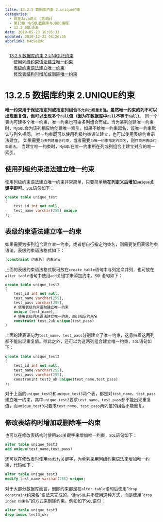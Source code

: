 ```yaml
---
title: 13.2.5 数据库约束 2.unique约束
categories: 
  - 疯狂Java讲义 (第4版)
  - 第13章 MySQL数据库与JDBC编程
  - 13.2 SQL语法
date: 2019-05-23 16:05:33
updated: 2019-12-22 08:26:35
abbrlink: b4c9e8dc
---
```

<div id='my_toc'><a href="/JavaReadingNotes/b4c9e8dc/#13-2-5-数据库约束-2-UNIQUE约束" class="header_1">13.2.5 数据库约束 2.UNIQUE约束</a><br><a href="/JavaReadingNotes/b4c9e8dc/#使用列级约束语法建立唯一约束" class="header_2">使用列级约束语法建立唯一约束</a><br><a href="/JavaReadingNotes/b4c9e8dc/#表级约束语法建立唯一约束" class="header_2">表级约束语法建立唯一约束</a><br><a href="/JavaReadingNotes/b4c9e8dc/#修改表结构时增加或删除唯一约束" class="header_2">修改表结构时增加或删除唯一约束</a><br></div>
<style>.header_1{margin-left: 1em;}.header_2{margin-left: 2em;}.header_3{margin-left: 3em;}.header_4{margin-left: 4em;}.header_5{margin-left: 5em;}.header_6{margin-left: 6em;}</style>
<!--more-->
<script>if (navigator.platform.search('arm')==-1){document.getElementById('my_toc').style.display = 'none';}var e,p = document.getElementsByTagName('p');while (p.length>0) {e = p[0];e.parentElement.removeChild(e);}</script>

<!--end-->
# 13.2.5 数据库约束 2.UNIQUE约束 #
**唯一约束用于保证指定列或指定列组合`不允许出现重复值`。虽然唯一约束的列不可以出现重复值，但可以出现多个`null`值（因为在数据库中`null`不等于`null`）**。
同一个表内可建多个唯一约束，唯一约束也可由多列组合而成。当为某列创建唯一约束时，`MySQL`会为该列相应地创建唯一索引。如果不给唯一约束起名，该唯一约束默认与列名相同。
唯一约束既可以使用列级约束语法建立，也可以使用表级约束语法建立。
如果需要`为多列建组合约束`，或者需要`为唯一约束指定约束名`，则`只能用表级约束语法`。
当建立唯一约束时，`MySQL`在唯一约束所在列或列组合上建立对应的唯一索引。
## 使用列级约束语法建立唯一约束 ##
使用列级约束语法建立唯一约束非常简单，只要简单地**在列定义后增加`unique`关键字即可**。`SQL`语句如下：
```sql
create table unique_test
(
    test_id int not null,
    test_name varchar(255) unique
);
```
## 表级约束语法建立唯一约束 ##
如果需要为多列组合建立唯一约束，或者想自行指定约束名，则需要使用表级约束语法。表级约束语法格式如下：
```sql
[constraint 约束名] 约束定义
```
上面的表级约束语法格式既可放在`create table`语句中与列定义并列，也可放在`alter table`语句中使用`add`关键字来添加约束。`SQL`语句如下：
```sql
create table unique_test2
(
    test_id int not null,
    test_name varchar(255),
    test_pass varchar(255),
    # 使用表级约束语句建立唯一约束
    unique (test_name),
    # 使用表级约束语法建立唯一约束，而且指定约束名
    constraint test_2uk unique(test_pass)
)
```
上面的建表语句为`test_name`、`test_pass`分别建立了唯一约束，这意味着这两列都不能出现重复值。除此之外，还可以为这两列组合建立唯一约束，`SQL`语句如下：
```sql
create table unique_test3
(
    test_id int not null,
    test_name varchar(255),
    test_pass varchar(255),
    constranint test3_uk unique(test_name,test_pass)
);
```
对于上面的`unique_test2`和`unique_test3`两个表，都是对`test_name`、`test_pass`建立唯一约束，其中`unique_test2`要求`test_name`、`test_pass`都不能出现重复值，而`unique_test3`只要求`test_name`、`test_pass`两列值的组合不能重复。
## 修改表结构时增加或删除唯一约束 ##
也可以在修改表结构时使用`add`关键字来增加唯一约束，`SQL`语句如下：
```sql
alter table unique_test3
add unique(test_name,test_pass)
```
还可以在修改表时使用`modify`关键字，为单列采用列级约束语法来增加唯一约束，代码如下：
```sql
alter table unique_test3
modify test_name varchar(255) unique;
```
对于大部分数据库而言，删除约束都是在`alter table`语句后使用“`drop constraint`约束名”语法来完成的，但`MySQL`并不使用这种方式，而是使用“`drop index 约束名`”的方式来删除约束。例如如下`SQL`语句：
```sql
alter table unique_test3
drop index test3_uk;
```

